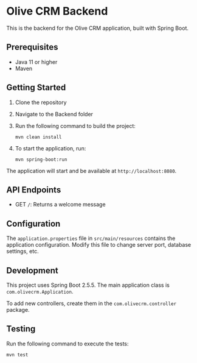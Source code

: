 # Olive CRM Backend

This is the backend for the Olive CRM application, built with Spring Boot.

## Prerequisites

- Java 11 or higher
- Maven

## Getting Started

1. Clone the repository
2. Navigate to the Backend folder
3. Run the following command to build the project:

   ```
   mvn clean install
   ```

4. To start the application, run:

   ```
   mvn spring-boot:run
   ```

The application will start and be available at `http://localhost:8080`.

## API Endpoints

- GET `/`: Returns a welcome message

## Configuration

The `application.properties` file in `src/main/resources` contains the application configuration. Modify this file to change server port, database settings, etc.

## Development

This project uses Spring Boot 2.5.5. The main application class is `com.olivecrm.Application`.

To add new controllers, create them in the `com.olivecrm.controller` package.

## Testing

Run the following command to execute the tests:

```
mvn test
```